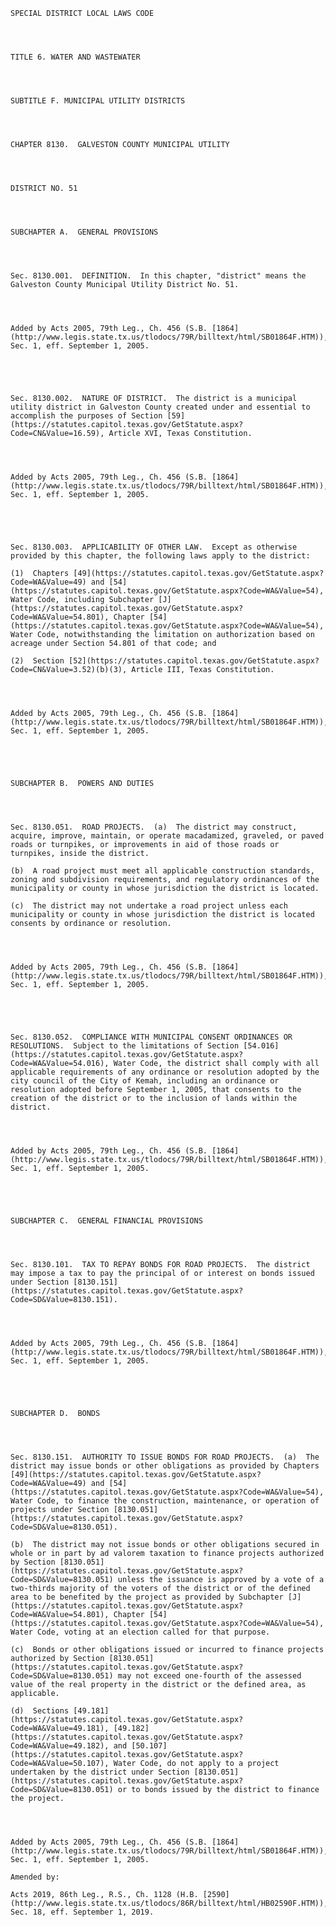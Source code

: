 ﻿
    
    
    	
    					
    
    
    SPECIAL DISTRICT LOCAL LAWS CODE
    
      
    
    
    TITLE 6. WATER AND WASTEWATER
    
      
    
    
    SUBTITLE F. MUNICIPAL UTILITY DISTRICTS
    
      
    
    
    CHAPTER 8130.  GALVESTON COUNTY MUNICIPAL UTILITY
    
      
    
    
    DISTRICT NO. 51
    
      
    
    
    SUBCHAPTER A.  GENERAL PROVISIONS
    
      
    
    
    Sec. 8130.001.  DEFINITION.  In this chapter, "district" means the Galveston County Municipal Utility District No. 51.
    
    
    
    
    Added by Acts 2005, 79th Leg., Ch. 456 (S.B. [1864](http://www.legis.state.tx.us/tlodocs/79R/billtext/html/SB01864F.HTM)), Sec. 1, eff. September 1, 2005.
    
    
    
    
    
    Sec. 8130.002.  NATURE OF DISTRICT.  The district is a municipal utility district in Galveston County created under and essential to accomplish the purposes of Section [59](https://statutes.capitol.texas.gov/GetStatute.aspx?Code=CN&Value=16.59), Article XVI, Texas Constitution.
    
    
    
    
    Added by Acts 2005, 79th Leg., Ch. 456 (S.B. [1864](http://www.legis.state.tx.us/tlodocs/79R/billtext/html/SB01864F.HTM)), Sec. 1, eff. September 1, 2005.
    
    
    
    
    
    Sec. 8130.003.  APPLICABILITY OF OTHER LAW.  Except as otherwise provided by this chapter, the following laws apply to the district:
    
    (1)  Chapters [49](https://statutes.capitol.texas.gov/GetStatute.aspx?Code=WA&Value=49) and [54](https://statutes.capitol.texas.gov/GetStatute.aspx?Code=WA&Value=54), Water Code, including Subchapter [J](https://statutes.capitol.texas.gov/GetStatute.aspx?Code=WA&Value=54.801), Chapter [54](https://statutes.capitol.texas.gov/GetStatute.aspx?Code=WA&Value=54), Water Code, notwithstanding the limitation on authorization based on acreage under Section 54.801 of that code; and
    
    (2)  Section [52](https://statutes.capitol.texas.gov/GetStatute.aspx?Code=CN&Value=3.52)(b)(3), Article III, Texas Constitution.
    
    
    
    
    Added by Acts 2005, 79th Leg., Ch. 456 (S.B. [1864](http://www.legis.state.tx.us/tlodocs/79R/billtext/html/SB01864F.HTM)), Sec. 1, eff. September 1, 2005.
    
    
    
    
    
    SUBCHAPTER B.  POWERS AND DUTIES
    
      
    
    
    Sec. 8130.051.  ROAD PROJECTS.  (a)  The district may construct, acquire, improve, maintain, or operate macadamized, graveled, or paved roads or turnpikes, or improvements in aid of those roads or turnpikes, inside the district.
    
    (b)  A road project must meet all applicable construction standards, zoning and subdivision requirements, and regulatory ordinances of the municipality or county in whose jurisdiction the district is located.
    
    (c)  The district may not undertake a road project unless each municipality or county in whose jurisdiction the district is located consents by ordinance or resolution.
    
    
    
    
    Added by Acts 2005, 79th Leg., Ch. 456 (S.B. [1864](http://www.legis.state.tx.us/tlodocs/79R/billtext/html/SB01864F.HTM)), Sec. 1, eff. September 1, 2005.
    
    
    
    
    
    Sec. 8130.052.  COMPLIANCE WITH MUNICIPAL CONSENT ORDINANCES OR RESOLUTIONS.  Subject to the limitations of Section [54.016](https://statutes.capitol.texas.gov/GetStatute.aspx?Code=WA&Value=54.016), Water Code, the district shall comply with all applicable requirements of any ordinance or resolution adopted by the city council of the City of Kemah, including an ordinance or resolution adopted before September 1, 2005, that consents to the creation of the district or to the inclusion of lands within the district.
    
    
    
    
    Added by Acts 2005, 79th Leg., Ch. 456 (S.B. [1864](http://www.legis.state.tx.us/tlodocs/79R/billtext/html/SB01864F.HTM)), Sec. 1, eff. September 1, 2005.
    
    
    
    
    
    SUBCHAPTER C.  GENERAL FINANCIAL PROVISIONS
    
      
    
    
    Sec. 8130.101.  TAX TO REPAY BONDS FOR ROAD PROJECTS.  The district may impose a tax to pay the principal of or interest on bonds issued under Section [8130.151](https://statutes.capitol.texas.gov/GetStatute.aspx?Code=SD&Value=8130.151).
    
    
    
    
    Added by Acts 2005, 79th Leg., Ch. 456 (S.B. [1864](http://www.legis.state.tx.us/tlodocs/79R/billtext/html/SB01864F.HTM)), Sec. 1, eff. September 1, 2005.
    
    
    
    
    
    SUBCHAPTER D.  BONDS
    
      
    
    
    Sec. 8130.151.  AUTHORITY TO ISSUE BONDS FOR ROAD PROJECTS.  (a)  The district may issue bonds or other obligations as provided by Chapters [49](https://statutes.capitol.texas.gov/GetStatute.aspx?Code=WA&Value=49) and [54](https://statutes.capitol.texas.gov/GetStatute.aspx?Code=WA&Value=54), Water Code, to finance the construction, maintenance, or operation of projects under Section [8130.051](https://statutes.capitol.texas.gov/GetStatute.aspx?Code=SD&Value=8130.051).
    
    (b)  The district may not issue bonds or other obligations secured in whole or in part by ad valorem taxation to finance projects authorized by Section [8130.051](https://statutes.capitol.texas.gov/GetStatute.aspx?Code=SD&Value=8130.051) unless the issuance is approved by a vote of a two-thirds majority of the voters of the district or of the defined area to be benefited by the project as provided by Subchapter [J](https://statutes.capitol.texas.gov/GetStatute.aspx?Code=WA&Value=54.801), Chapter [54](https://statutes.capitol.texas.gov/GetStatute.aspx?Code=WA&Value=54), Water Code, voting at an election called for that purpose. 
    
    (c)  Bonds or other obligations issued or incurred to finance projects authorized by Section [8130.051](https://statutes.capitol.texas.gov/GetStatute.aspx?Code=SD&Value=8130.051) may not exceed one-fourth of the assessed value of the real property in the district or the defined area, as applicable.
    
    (d)  Sections [49.181](https://statutes.capitol.texas.gov/GetStatute.aspx?Code=WA&Value=49.181), [49.182](https://statutes.capitol.texas.gov/GetStatute.aspx?Code=WA&Value=49.182), and [50.107](https://statutes.capitol.texas.gov/GetStatute.aspx?Code=WA&Value=50.107), Water Code, do not apply to a project undertaken by the district under Section [8130.051](https://statutes.capitol.texas.gov/GetStatute.aspx?Code=SD&Value=8130.051) or to bonds issued by the district to finance the project.
    
    
    
    
    Added by Acts 2005, 79th Leg., Ch. 456 (S.B. [1864](http://www.legis.state.tx.us/tlodocs/79R/billtext/html/SB01864F.HTM)), Sec. 1, eff. September 1, 2005.
    
    Amended by: 
    
    Acts 2019, 86th Leg., R.S., Ch. 1128 (H.B. [2590](http://www.legis.state.tx.us/tlodocs/86R/billtext/html/HB02590F.HTM)), Sec. 18, eff. September 1, 2019.
    
    
    
    
    				
